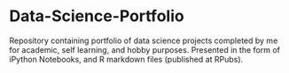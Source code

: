 # Data-Science-Portfolio

Repository containing portfolio of data science projects completed by me for academic, self learning, and hobby purposes. Presented in the form of iPython Notebooks, and R markdown files (published at RPubs).

